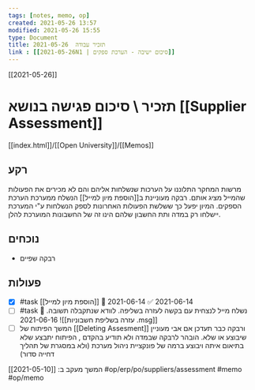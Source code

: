 ```yaml
---
tags: [notes, memo, op] 
created: 2021-05-26 13:57
modified: 2021-05-26 15:55
type: Document
title: תזכיר עבודה  2021-05-26
link : [[2021-05-26N1 | סיכום ישיבה - הערכת ספקים]]
---
```

[[2021-05-26]]
# תזכיר \ סיכום פגישה בנושא [[Supplier Assessment]]
[[index.html]]/[[Open University]]/[[Memos]]

## רקע
מרשות המחקר התלוננו על הערכות שנשלחות אליהם והם לא מכירים את הפעולות שהמייל מציג אותם.
רבקה מעוניינת ב[[הוספת מיון למייל]] הנשלח ממערכת הערכת הספקים.
המיון יפעל כך ששלשת הפעולות האחרונות לספק הנשלחות ע"י המערכת יישלחו רק במדה ותת החשבון שלהם הינו זה של החשבונות המוערכת להלן.
## נוכחים
- רבקה שפיים 
## פעולות
- [x] #task [[הוספת מיון למייל]] 📅 2021-06-14 ✅ 2021-06-14
- [ ] #task נשלח מייל לנצחית עם בקשה לעזרה בשליפה. לוודא שנתקבלה תשובה. 📅 2021-06-16
![[עזרה בשליפת חשבוניות .msg]]
 -  [ ] המשך הפיתוח של [[Deleting Assesment]] ורבקה כבר תעדכן אם אבי מעוניין שיבוצע או שלא.
 הובהר לרבקה שבמדה ולא תודיע בהקדם , הפיתוח יתבצע שלא בתיאום איתה ויבוצע ברמה של פונקציית ניהול מערכת 
(ולא במסגרת של תהליך דחייה סדור)

המשך מעקב ב: [[2021-05-10]] 
#op/erp/po/suppliers/assessment 
#memo 
#op/memo